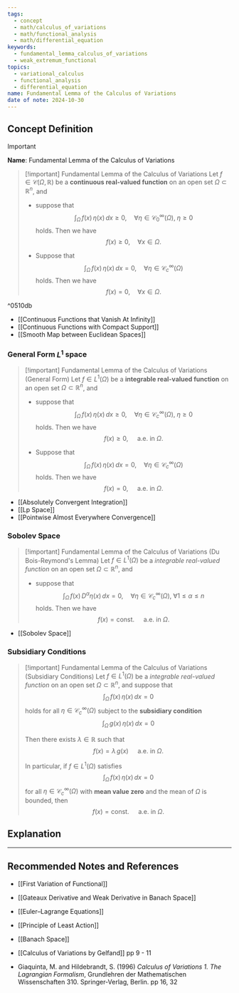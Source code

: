 ```yaml
---
tags:
  - concept
  - math/calculus_of_variations
  - math/functional_analysis
  - math/differential_equation
keywords:
  - fundamental_lemma_calculus_of_variations
  - weak_extremum_functional
topics:
  - variational_calculus
  - functional_analysis
  - differential_equation
name: Fundamental Lemma of the Calculus of Variations
date of note: 2024-10-30
---
```


## Concept Definition

>[!important]
>**Name**: Fundamental Lemma of the Calculus of Variations

>[!important] Fundamental Lemma of the Calculus of Variations
>Let $f\in \mathcal{C}(\Omega, \mathbb{R})$ be a **continuous real-valued function** on an open set $\Omega \subset \mathbb{R}^{n}$, and 
>- suppose that $$\int_{\Omega}\,f(x)\,\eta(x)\,dx \ge 0,\quad \forall \eta \in \mathcal{C}_{0}^{\infty}(\Omega),\; \eta \ge 0$$ holds. Then we have  $$f(x) \ge 0, \quad \forall x\in \Omega.$$
>  
>- Suppose that  $$\int_{\Omega}\,f(x)\,\eta(x)\,dx = 0, \quad \forall \eta\in \mathcal{C}_{c}^{\infty}(\Omega)$$ holds. Then we have  $$f(x) = 0, \quad \forall x\in \Omega.$$
>
>

^0510db

- [[Continuous Functions that Vanish At Infinity]]
- [[Continuous Functions with Compact Support]]
- [[Smooth Map between Euclidean Spaces]]

### General Form $L^1$ space

>[!important] Fundamental Lemma of the Calculus of Variations (General Form)
>Let $f\in L^{1}(\Omega)$ be a **integrable real-valued function** on an open set $\Omega \subset \mathbb{R}^{n}$, and 
>- suppose that $$\int_{\Omega}\,f(x)\,\eta(x)\,dx \ge 0,\quad \forall \eta \in \mathcal{C}_{c}^{\infty}(\Omega),\; \eta \ge 0$$ holds. Then we have  $$f(x) \ge 0, \quad \text{ a.e. in } \Omega.$$
>  
>- Suppose that  $$\int_{\Omega}\,f(x)\,\eta(x)\,dx = 0, \quad \forall \eta\in \mathcal{C}_{c}^{\infty}(\Omega)$$ holds. Then we have  $$f(x) = 0,\quad \text{ a.e. in } \Omega.$$
>
>

- [[Absolutely Convergent Integration]]
- [[Lp Space]]
- [[Pointwise Almost Everywhere Convergence]]

### Sobolev Space 

>[!important] Fundamental Lemma of the Calculus of Variations (Du Bois-Reymond's Lemma)
>Let $f\in L^{1}(\Omega)$ be a *integrable real-valued function* on an open set $\Omega \subset \mathbb{R}^{n}$, and 
>- suppose that $$\int_{\Omega}\,f(x)\,D^{\alpha}\eta(x)\,dx = 0,\quad \forall \eta \in \mathcal{C}_{c}^{\infty}(\Omega),\;\forall 1 \le \alpha \le n$$ holds. Then we have  $$f(x) = \text{const.}\quad \text{ a.e. in } \Omega.$$
>
>

- [[Sobolev Space]]


### Subsidiary Conditions

>[!important] Fundamental Lemma of the Calculus of Variations (Subsidiary Conditions)
>Let $f\in L^{1}(\Omega)$ be a *integrable real-valued function* on an open set $\Omega \subset \mathbb{R}^{n}$, and suppose that $$\int_{\Omega}\,f(x)\,\eta(x)\,dx = 0$$ holds for all $\eta \in \mathcal{C}_{c}^{\infty}(\Omega)$ subject to the **subsidiary condition** $$\int_{\Omega}\,g(x)\,\eta(x)\,dx = 0$$
>
>Then there exists $\lambda \in \mathbb{R}$ such that   $$f(x) = \lambda\,g(x) \quad \text{ a.e. in } \Omega.$$
>
>In particular, if $f\in L^{1}(\Omega)$ satisfies $$\int_{\Omega}\,f(x)\,\eta(x)\,dx = 0$$ for all $\eta \in \mathcal{C}_{c}^{\infty}(\Omega)$ with **mean value zero** and the mean of $\Omega$ is bounded, then $$f(x) = \text{const.} \quad \text{ a.e. in } \Omega.$$





## Explanation




-----------
##  Recommended Notes and References



- [[First Variation of Functional]]
- [[Gateaux Derivative and Weak Derivative in Banach Space]]
- [[Euler–Lagrange Equations]]
- [[Principle of Least Action]]

- [[Banach Space]]


- [[Calculus of Variations by Gelfand]] pp 9 - 11
- Giaquinta, M. and Hildebrandt, S. (1996) *Calculus of Variations 1. The Lagrangian Formalism*, Grundlehren der Mathematischen Wissenschaften 310. Springer-Verlag, Berlin. pp 16, 32